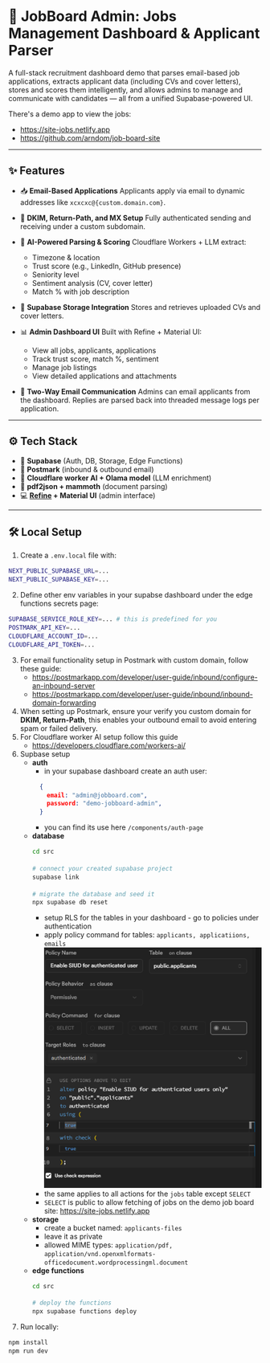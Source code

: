 # 🧠 JobBoard Admin: Jobs Management Dashboard & Applicant Parser

A full-stack recruitment dashboard demo that parses email-based job applications, extracts applicant data (including CVs and cover letters), stores and scores them intelligently, and allows admins to manage and communicate with candidates — all from a unified Supabase-powered UI.

There's a demo app to view the jobs:
- https://site-jobs.netlify.app
- https://github.com/arndom/job-board-site

---

## ✨ Features

- 📥 **Email-Based Applications**
  Applicants apply via email to dynamic addresses like `xcxcxc@{custom.domain.com}`.

- 🔐 **DKIM, Return-Path, and MX Setup**
  Fully authenticated sending and receiving under a custom subdomain.

- 🧠 **AI-Powered Parsing & Scoring**
  Cloudflare Workers + LLM extract:
  - Timezone & location
  - Trust score (e.g., LinkedIn, GitHub presence)
  - Seniority level
  - Sentiment analysis (CV, cover letter)
  - Match % with job description

- 📂 **Supabase Storage Integration**
  Stores and retrieves uploaded CVs and cover letters.

- 📊 **Admin Dashboard UI**
  Built with Refine + Material UI:
  - View all jobs, applicants, applications
  - Track trust score, match %, sentiment
  - Manage job listings
  - View detailed applications and attachments

- 📧 **Two-Way Email Communication**
  Admins can email applicants from the dashboard.
  Replies are parsed back into threaded message logs per application.

---

## ⚙️ Tech Stack

- 🧱 **Supabase** (Auth, DB, Storage, Edge Functions)
- 📨 **Postmark** (inbound & outbound email)
- 🔎 **Cloudflare worker AI + Olama model** (LLM enrichment)
- 📄 **pdf2json + mammoth** (document parsing)
- 💻 **[Refine](https://github.com/refinedev/refine) + Material UI** (admin interface)

---

## 🛠️ Local Setup
1. Create a `.env.local` file with:
```bash
NEXT_PUBLIC_SUPABASE_URL=...
NEXT_PUBLIC_SUPABASE_KEY=...
```
2. Define other env variables in your supabse dashboard under the edge functions secrets page:
```bash
SUPABASE_SERVICE_ROLE_KEY=... # this is predefined for you
POSTMARK_API_KEY=...
CLOUDFLARE_ACCOUNT_ID=...
CLOUDFLARE_API_TOKEN=...
```
3. For email functionality setup in Postmark with custom domain, follow these guide:
    - https://postmarkapp.com/developer/user-guide/inbound/configure-an-inbound-server
    - https://postmarkapp.com/developer/user-guide/inbound/inbound-domain-forwarding
4. When setting up Postmark, ensure your verify you custom domain for **DKIM, Return-Path**, this enables your outbound email to avoid entering spam or failed delivery.
5. For Cloudflare worker AI setup follow this guide
    - https://developers.cloudflare.com/workers-ai/
6. Supbase setup
    - **auth**
      - in your supabase dashboard create an auth user:
      ```json
        {
          email: "admin@jobboard.com",
          password: "demo-jobboard-admin",
        }
      ```
      - you can find its use here `/components/auth-page`
    - **database**
      ```bash
      cd src

      # connect your created supabase project
      supabase link

      # migrate the database and seed it
      npx supabase db reset
      ```
      - setup RLS for the tables in your dashboard - go to policies under authentication
      - apply policy command for tables: `applicants, applicatiions, emails`
      ![policies](image.png)
      - the same applies to all actions for the `jobs` table except `SELECT`
      - `SELECT` is public to allow fetching of jobs on the demo job board site: https://site-jobs.netlify.app
    - **storage**
      - create a bucket named: `applicants-files`
      - leave it as private
      - allowed MIME types: `application/pdf, application/vnd.openxmlformats-officedocument.wordprocessingml.document`
    - **edge functions**
      ```bash
      cd src

      # deploy the functions
      npx supabase functions deploy
      ```
7. Run locally:
```bash
npm install
npm run dev
```

